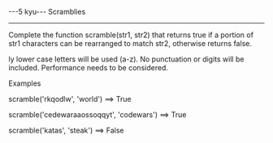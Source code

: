 ---5 kyu--- Scramblies

------

Complete the function scramble(str1, str2) that returns true if a portion of str1 characters can be rearranged to match str2, otherwise returns false.

ly lower case letters will be used (a-z). No punctuation or digits will be included.
Performance needs to be considered.

Examples

scramble('rkqodlw', 'world') ==> True

scramble('cedewaraaossoqqyt', 'codewars') ==> True

scramble('katas', 'steak') ==> False